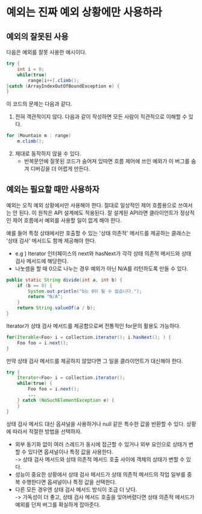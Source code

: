 # 예외는 진짜 예외 상황에만 사용하라

## 예외의 잘못된 사용

다음은 예외를 잘못 사용한 예시이다. 
~~~java
try {
    int i = 0;
    while(true)
        range[i++].climb();
}catch (ArrayIndexOutOfBoundException e) {
}
~~~

이 코드의 문제는 다음과 같다. 
1. 전혀 객관적이지 않다. 다음과 같이 작성하면 모든 사람이 직관적으로 이해할 수 있다.
~~~java
for (Mountain m : range) 
    m.climb();
~~~

2. 제대로 동작하지 않을 수 있다.
     - 반복문안에 잘못된 코드가 숨어져 있따면 흐름 제어에 쓰인 예외가 이 버그를 숨겨 디버깅을 더 어렵게 만든다. 


## 예외는 필요할 때만 사용하자
예외는 오직 예외 상황에서만 사용해야 한다. 절대로 일상적인 제어 흐름용으로 쓰여서는 안 된다. 이 원칙은 API 설계에도 적용된다. 잘 설계된 API라면 클라이언트가 정상적인 
제어 흐름에서 예외를 사용할 일이 없게 해야 한다. 

예를 들어 특정 상태에서만 호출할 수 있는 '상태 의존적' 메서드를 제공하는 클래스는 '상태 검사' 메서드도 함께 제공해야 한다.
  - e.g ) Iterator 인터페이스의 next와 hasNext가 각각 상태 의존적 메서드와 상태 검사 메서드에 해당한다. <br>
  - 나눗셈을 할 때 0으로 나누는 경우 예외가 아닌 N/A를 리턴하도록 만들 수 있다. <br>
~~~java
public static String divide(int a, int b) {
    if (b == 0) {
        System.out.println("b는 0이 될 수 없습니다.");
        return "N/A";
    }
    return String.valueOf(a / b);
}
~~~

Iterator가 상태 검사 메서드를 제공함으로써 전통적인 for문의 활용도 가능하다.
~~~java
for(Iterable<Foo> i = collection.iterator(); i.hasNext(); ) {
    Foo foo = i.next();
}
~~~

만약 상태 검사 메서드를 제공하지 않았다면 그 일을 클라이언트가 대신해야 한다.
~~~java
try {
    Iterator<Foo> i = collection.iterator();
    while(true) {
        Foo foo = i.next();
        ...
    } catch (NoSuchElementException e) {
    }
}
~~~

상태 검사 메서드 대신 옵셔널을 사용하거나 null 같은 특수한 값을 반환할 수 있다. 상황에 따라서 적절한 방법을 선택하자.
 - 외부 동기화 없이 여러 스레드가 동시에 접근할 수 있거나 외부 요인으로 상태가 변할 수 있다면 옵셔널이나 특정 값을 사용한다. <br>
     -> 상태 검사 메서드와 상태 의존적 메서드 호출 사이에 객체의 상태가 변할 수 있다.
 - 성능이 중요한 상황에서 상태 검사 메서드가 상태 의존적 메서드의 작업 일부를 중복 수행한다면 옵셔널이나 특정 값을 선택한다. 
 - 다른 모든 경우엔 상태 검사 메서드 방식이 조금 더 낫다. <br>
     -> 가독성이 더 좋고, 상태 검사 메서드 호출을 잊어버렸다면 상태 의존적 메서드가 예외를 던져 버그를 확실하게 잡아준다.